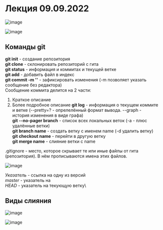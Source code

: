 # Лекция 09.09.2022
![image](https://user-images.githubusercontent.com/79001610/189294877-3c5611ac-b13f-473a-8c80-1244832cecb2.png)

![image](https://user-images.githubusercontent.com/79001610/189295759-12ecc63d-6a43-4513-b84e-87cfa0709ece.png)

## Команды git
__git init__ - создание репозитория\
__git clone__ - склонировать репозиторий с гита\
__git status__ - информация и коммитах и текущей ветке\
__git add__ - добавить файл в индекс\
__git commit -m ''__ - зафиксировать изменения (-m позволяет указать сообщение без редактора)\
Сообщение коммита делится на 2 части:
  1) Краткое описание
  2) Более подробное описание
__git log__ - информация о текущем коммите и ветке (--pretty=? - опрелелённый формат вывода. --graph - история изменения в виде графа)\
__git --no-pager branch__ - список всех локальных веток (-a - плюс удалённые ветки)\
__git branch name__ - создать ветку с именем name (-d удалить ветку)\
__git checkout name__ - перейти в другую ветку\
__git merge name__ - слияние ветки с name

.gitignore - место, которое скрывает те или иные файлы от гита (репозитория). В нём прописываются имена этих файлов.

![image](https://user-images.githubusercontent.com/79001610/189302548-94deb23e-d93a-4f55-a17b-0a438cec91a0.png)

_Указатель_ - ссылка на одну из версий\
_master_ - указатель на \
_HEAD_ - указатель на текующую ветку\

## Виды слияния

![image](https://user-images.githubusercontent.com/79001610/189304758-38dbe407-43d6-4b1f-8b50-a00a8ef0e796.png)

![image](https://user-images.githubusercontent.com/79001610/189306046-62d63cb9-366a-4eea-9460-6a5e9c9406c7.png)
